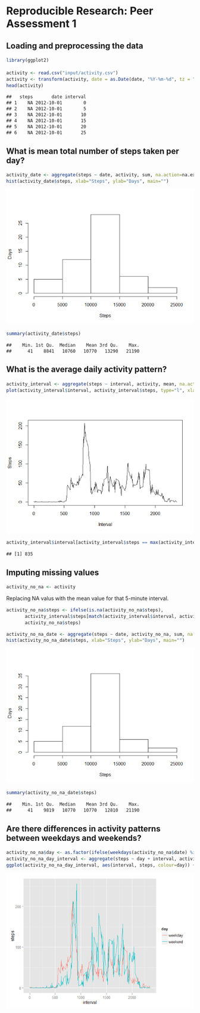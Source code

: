 # Reproducible Research: Peer Assessment 1


## Loading and preprocessing the data

```r
library(ggplot2)

activity <- read.csv("input/activity.csv")
activity <- transform(activity, date = as.Date(date, "%Y-%m-%d", tz = "GMT")) 
head(activity)
```

```
##   steps       date interval
## 1    NA 2012-10-01        0
## 2    NA 2012-10-01        5
## 3    NA 2012-10-01       10
## 4    NA 2012-10-01       15
## 5    NA 2012-10-01       20
## 6    NA 2012-10-01       25
```


## What is mean total number of steps taken per day?

```r
activity_date <- aggregate(steps ~ date, activity, sum, na.action=na.exclude)
hist(activity_date$steps, xlab="Steps", ylab="Days", main="")
```

![](./PA1_template_files/figure-html/unnamed-chunk-2-1.png) 

```r
summary(activity_date$steps)
```

```
##    Min. 1st Qu.  Median    Mean 3rd Qu.    Max. 
##      41    8841   10760   10770   13290   21190
```


## What is the average daily activity pattern?

```r
activity_interval <- aggregate(steps ~ interval, activity, mean, na.action=na.exclude)
plot(activity_interval$interval, activity_interval$steps, type="l", xlab="Interval", ylab="Steps")
```

![](./PA1_template_files/figure-html/unnamed-chunk-3-1.png) 

```r
activity_interval$interval[activity_interval$steps == max(activity_interval$steps)]
```

```
## [1] 835
```

## Imputing missing values

```r
activity_no_na <- activity
```

Replacing NA valus with the mean value for that 5-minute interval.

```r
activity_no_na$steps <- ifelse(is.na(activity_no_na$steps), 
       activity_interval$steps[match(activity_interval$interval, activity_no_na$interval)], 
       activity_no_na$steps)
```


```r
activity_no_na_date <- aggregate(steps ~ date, activity_no_na, sum, na.action=na.pass)
hist(activity_no_na_date$steps, xlab="Steps", ylab="Days", main="")
```

![](./PA1_template_files/figure-html/unnamed-chunk-6-1.png) 

```r
summary(activity_no_na_date$steps)
```

```
##    Min. 1st Qu.  Median    Mean 3rd Qu.    Max. 
##      41    9819   10770   10770   12810   21190
```

## Are there differences in activity patterns between weekdays and weekends?

```r
activity_no_na$day <- as.factor(ifelse(weekdays(activity_no_na$date) %in% c("Saturday", " Sunday"), "weekend", "weekday"))
activity_no_na_day_interval <- aggregate(steps ~ day + interval, activity_no_na, mean, na.action=na.exclude)
ggplot(activity_no_na_day_interval, aes(interval, steps, colour=day)) + geom_line()
```

![](./PA1_template_files/figure-html/unnamed-chunk-7-1.png) 
